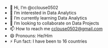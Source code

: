 - 👋 Hi, I’m @cclouse0502
- 👀 I’m interested in Data Analytics
- 🌱 I’m currently learning Data Analytics
- 💞️ I’m looking to collaborate on Data Projects
- 📫 How to reach me cclouse0502@gmail.com
- 😄 Pronouns: He/Him
- ⚡ Fun fact: I have been to 16 countries

<!---
cclouse0502/cclouse0502 is a ✨ special ✨ repository because its `README.md` (this file) appears on your GitHub profile.
You can click the Preview link to take a look at your changes.
--->
